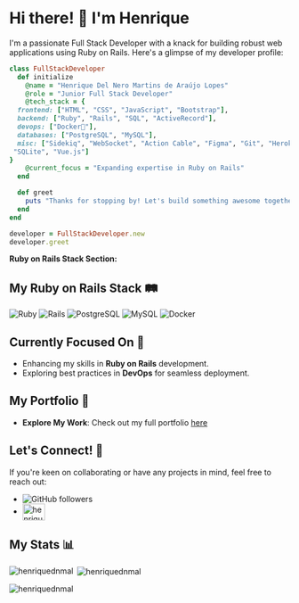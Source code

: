 # Hi there! 👋 I'm Henrique

I'm a passionate Full Stack Developer with a knack for building robust web applications using Ruby on Rails. Here's a glimpse of my developer profile:

```ruby
class FullStackDeveloper
  def initialize
    @name = "Henrique Del Nero Martins de Araújo Lopes"
    @role = "Junior Full Stack Developer"
    @tech_stack = {
  frontend: ["HTML", "CSS", "JavaScript", "Bootstrap"],
  backend: ["Ruby", "Rails", "SQL", "ActiveRecord"],
  devops: ["Docker🐳"],
  databases: ["PostgreSQL", "MySQL"],
  misc: ["Sidekiq", "WebSocket", "Action Cable", "Figma", "Git", "Heroku", "Linux", "Postman", "React", "Sass",
 "SQLite", "Vue.js"]
}
    @current_focus = "Expanding expertise in Ruby on Rails"
  end

  def greet
    puts "Thanks for stopping by! Let's build something awesome together."
  end
end

developer = FullStackDeveloper.new
developer.greet
```


**Ruby on Rails Stack Section:**

## My Ruby on Rails Stack 🛤️

![Ruby](https://img.shields.io/badge/-Ruby-CC342D?style=flat&logo=ruby&logoColor=white) ![Rails](https://img.shields.io/badge/-Rails-CC0000?style=flat&logo=ruby-on-rails&logoColor=white) ![PostgreSQL](https://img.shields.io/badge/-PostgreSQL-336791?style=flat&logo=postgresql&logoColor=white) ![MySQL](https://img.shields.io/badge/-MySQL-4479A1?style=flat&logo=mysql&logoColor=white) ![Docker](https://img.shields.io/badge/-Docker-2496ED?style=flat&logo=docker&logoColor=white)

## Currently Focused On 🎯

- Enhancing my skills in **Ruby on Rails** development.
- Exploring best practices in **DevOps** for seamless deployment.

## My Portfolio 🚀

- **Explore My Work**: Check out my full portfolio [here](https://whip-front-948.notion.site/Henrique-Lopes-e20ee86ab6664fc9a836409a71424da0?pvs=4)

## Let's Connect! 🤝

If you're keen on collaborating or have any projects in mind, feel free to reach out:

- ![GitHub followers](https://img.shields.io/github/followers/HenriqueDNMAL?label=Follow&style=social)
- <a href="https://linkedin.com/in/henriquednmal" target="blank"><img align="center" src="https://raw.githubusercontent.com/rahuldkjain/github-profile-readme-generator/master/src/images/icons/Social/linked-in-alt.svg" alt="henriquednmal" height="30" width="40" /></a>
</p>

## My Stats 📊

<p><img align="left" src="https://github-readme-stats.vercel.app/api/top-langs?username=henriquednmal&show_icons=true&locale=en&layout=compact" alt="henriquednmal" /></p>
<p>&nbsp;<img align="center" src="https://github-readme-stats.vercel.app/api?username=henriquednmal&show_icons=true&locale=en" alt="henriquednmal" /></p>
<p><img align="center" src="https://github-readme-streak-stats.herokuapp.com/?user=henriquednmal&" alt="henriquednmal" /></p>
